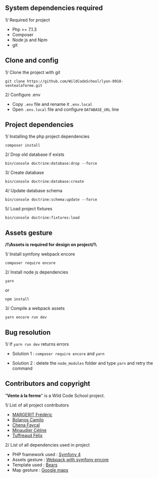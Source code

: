 
## System dependencies required

1/ Required for project
- Php >= 7.1.3 
- Composer
- Node js and Npm
- git

## Clone and config

1/ Clone the project with git
```
git clone https://github.com/WildCodeSchool/lyon-0918-ventealaferme.git
```

2/ Configure .env
- Copy `.env` file and rename it `.env.local`
- Open `.env.local` file and configure `DATABASE_URL` line

## Project dependencies

1/ Installing the php project dependencies
```
composer install
```

2/ Drop old database if exists
```
bin/console doctrine:database:drop --force
```

3/ Create database
```
bin/console doctrine:database:create
```

4/ Update database schema
```
bin/console doctrine:schema:update --force
```

5/ Load project fixtures
```
bin/console doctrine:fixtures:load
```

## Assets gesture

**\/!\\Assets is required for design on project\/!\\**

1/ Install symfony webpack encore
```
composer require encore
```

2/ Install node js dependencies
```
yarn
``` 
or 
``` 
npm install
```

3/ Compile a webpack assets
```
yarn encore run dev
```

## Bug resolution

1/ If `yarn run dev` returns errors
- Solution 1 : `composer require encore` and `yarn`

- Solution 2 : delete the `node_modules` folder and type `yarn` and retry the command

## Contributors and copyright

"**Vente à la ferme**" is a Wild Code School project.

1/ List of all project contributors
- [MARGERIT Frédéric](https://github.com/mrgfrederic)
- [Bolanos Camilo](https://github.com/Camilo2309)
- [Chena Fayçal](https://github.com/Kr4v3N)
- [Minaudier Céline](https://github.com/CelineMi)
- [Tuffreaud Félix](https://github.com/Liiinx)

2/ List of all dependencies used in project
- PHP framework used : [Symfony 4](https://symfony.com/download)
- Assets gesture : [Webpack with symfony encore](https://webpack.js.org/)
- Template used : [Bears]()
- Map gesture : [Google maps](https://maps.google.com)



